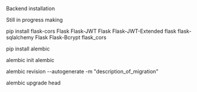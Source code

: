 Backend installation



<!-- pip install flask flask-sqlalchemy flask-login --> Still in progress making 

pip install flask-cors Flask Flask-JWT Flask Flask-JWT-Extended flask flask-sqlalchemy Flask Flask-Bcrypt flask_cors

pip install alembic

alembic init alembic

alembic revision --autogenerate -m "description_of_migration"

alembic upgrade head




